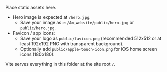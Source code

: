 Place static assets here.

- Hero image is expected at `/hero.jpg`.
	- Save your image as `e:/Am_website/public/hero.jpg` or `public/hero.jpg`.
- Favicon / app icons:
	- Save your logo as `public/favicon.png` (recommended 512x512 or at least 192x192 PNG with transparent background).
	- Optionally add `public/apple-touch-icon.png` for iOS home screen icons (180x180).

Vite serves everything in this folder at the site root `/`.
